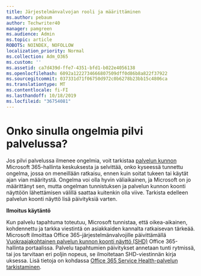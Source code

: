 ```yaml
---
title: Järjestelmänvalvojan rooli ja määrittäminen
ms.author: pebaum
author: Techwriter40
manager: pamgreen
ms.audience: Admin
ms.topic: article
ROBOTS: NOINDEX, NOFOLLOW
localization_priority: Normal
ms.collection: Adm_O365
ms.custom: ''
ms.assetid: ca7d439d-ffe7-4351-bfd1-b022e4056138
ms.openlocfilehash: 6092a1222734666807509dff0d86b8a822f37922
ms.sourcegitcommit: 037331d71f06750d972c0b6278b23bb15c4806ca
ms.translationtype: MT
ms.contentlocale: fi-FI
ms.lasthandoff: 10/18/2019
ms.locfileid: "36754081"
---
```

# <a name="experiencing-problems-with-a-cloud-service"></a>Onko sinulla ongelmia pilvi palvelussa?

Jos pilvi palvelussa ilmenee ongelmia, voit tarkistaa [palvelun kunnon](https://admin.microsoft.com/AdminPortal/Home#/servicehealth) Microsoft 365-hallinta keskuksesta ja selvittää, onko kyseessä tunnettu ongelma, jossa on meneillään ratkaisu, ennen kuin soitat tukeen tai käytät ajan vian määritystä. Ongelma voi olla hyvin väliaikainen, ja Microsoft on jo määrittänyt sen, mutta ongelman tunnistuksen ja palvelun kunnon koonti näyttöön lähettämisen välillä saattaa kuitenkin olla viive. Tarkista edelleen palvelun koonti näyttö lisä päivityksiä varten.

**Ilmoitus käytäntö**

Kun palvelu tapahtuma toteutuu, Microsoft tunnistaa, että oikea-aikainen, kohdennettu ja tarkka viestintä on asiakkaiden kannalta ratkaisevan tärkeää. Microsoft ilmoittaa Office 365-järjestelmänvalvojille päivittämällä [Vuokraajakohtainen palvelun kunnon koonti näyttö (SHD)](https://admin.microsoft.com/AdminPortal/Home#/servicehealth) Office 365-hallinta portaalissa. Palvelu tapahtumien päivitykset annetaan tunti rytmissä, tai jos tarvitaan eri poljin nopeus, se ilmoitetaan SHD-viestinnän kirja uksessa. Lisä tietoja on kohdassa [Office 365 Service Health-palvelun tarkistaminen](https://docs.microsoft.com/office365/enterprise/view-service-health).

